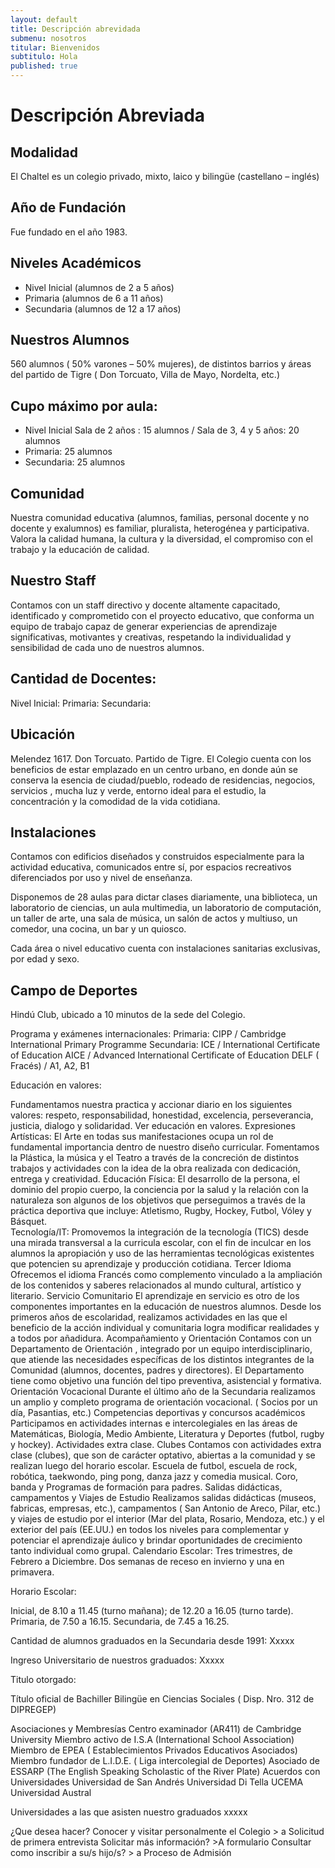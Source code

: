 ```yaml
---
layout: default
title: Descripción abrevidada
submenu: nosotros
titular: Bienvenidos
subtitulo: Hola
published: true
---
```


# Descripción Abreviada


## Modalidad
El Chaltel es un colegio privado, mixto, laico y bilingüe (castellano – inglés)

## Año de Fundación
Fue fundado en el año 1983.

## Niveles Académicos
- Nivel Inicial (alumnos de 2 a 5 años)
- Primaria (alumnos de 6 a 11 años)
- Secundaria (alumnos de 12 a 17 años)

## Nuestros Alumnos 
560 alumnos ( 50% varones – 50% mujeres), de distintos barrios y áreas del partido de Tigre ( Don Torcuato, Villa de Mayo, Nordelta, etc.) 

## Cupo máximo por aula:
- Nivel Inicial Sala de 2 años : 15 alumnos / Sala de 3, 4 y 5 años: 20 alumnos
- Primaria: 25 alumnos
- Secundaria: 25 alumnos

## Comunidad 
Nuestra comunidad educativa (alumnos, familias, personal docente y no docente y exalumnos) es familiar,  pluralista, heterogénea y participativa. Valora la calidad humana, la cultura y la diversidad, el compromiso con el trabajo y la educación de calidad. 

## Nuestro Staff
Contamos con un staff directivo y docente  altamente capacitado, identificado y comprometido con el proyecto educativo, que conforma un equipo de trabajo  capaz de generar experiencias de aprendizaje significativas, motivantes y creativas, respetando la individualidad y sensibilidad de cada uno de nuestros alumnos.

## Cantidad de Docentes: 

Nivel Inicial: 
Primaria: 
Secundaria: 

## Ubicación
Melendez 1617. Don Torcuato. Partido de Tigre. 
El Colegio cuenta con los beneficios de estar emplazado en un centro urbano, en donde aún se conserva la esencia de ciudad/pueblo, rodeado de residencias, negocios, servicios , mucha luz y verde, entorno ideal para el estudio, la concentración y la comodidad de la vida cotidiana. 

## Instalaciones
Contamos con edificios diseñados y construidos especialmente para la actividad educativa, comunicados entre sí, por espacios recreativos diferenciados por uso y nivel de enseñanza. 

Disponemos de 28 aulas para dictar clases diariamente, una biblioteca, un laboratorio de ciencias, un aula multimedia, un laboratorio de computación, un taller de arte, una sala de música, un salón de actos y multiuso, un comedor, una cocina, un  bar y un quiosco. 

Cada área o nivel educativo cuenta con instalaciones sanitarias exclusivas, por edad y sexo.

## Campo de Deportes
Hindú Club, ubicado a 10 minutos de la sede del Colegio.

Programa y exámenes internacionales:
Primaria: 
CIPP / Cambridge International Primary Programme
Secundaria:
 ICE / International Certificate of Education
AICE / Advanced International Certificate of Education
DELF ( Fracés) / A1, A2, B1

Educación en valores: 

Fundamentamos nuestra practica y accionar diario en los siguientes valores: respeto, responsabilidad, honestidad, excelencia,  perseverancia,  justicia, dialogo y solidaridad.  Ver educación en valores. 
Expresiones Artísticas: 
El Arte en todas sus manifestaciones ocupa un rol de fundamental importancia dentro de nuestro diseño curricular. Fomentamos la Plástica, la música y el Teatro a través de la concreción de distintos trabajos y actividades con la idea de la obra realizada con dedicación, entrega y creatividad. 
Educación Física: 
El desarrollo de la persona, el dominio del propio cuerpo, la conciencia por la salud y la relación con la naturaleza son algunos de los objetivos que perseguimos a través de la práctica deportiva que incluye: Atletismo, Rugby, Hockey, Futbol, Vóley y Básquet.  
Tecnología/IT: 
Promovemos la integración de la tecnología  (TICS) desde una mirada transversal a la curricula escolar, con el fin de inculcar en los alumnos la apropiación y uso de las herramientas tecnológicas  existentes que potencien su aprendizaje y producción cotidiana. 
Tercer Idioma
Ofrecemos el idioma Francés como complemento vinculado a la ampliación de los contenidos y saberes relacionados al  mundo cultural, artístico y literario.
Servicio Comunitario 
El aprendizaje en servicio es otro de los componentes importantes en la educación de nuestros alumnos. Desde los primeros años de escolaridad,  realizamos actividades en las que el beneficio de la acción individual y comunitaria logra modificar realidades y a todos por añadidura. 
Acompañamiento y Orientación 
Contamos con un Departamento de Orientación , integrado por un equipo interdisciplinario, que atiende las necesidades específicas de los distintos integrantes de la Comunidad (alumnos, docentes, padres y directores). El Departamento tiene como objetivo una función del tipo preventiva, asistencial y formativa.
Orientación Vocacional
Durante el último año de la Secundaria realizamos un amplio y completo programa de orientación vocacional. ( Socios por un día,  Pasantias, etc.)
Competencias deportivas y concursos académicos
Participamos en actividades internas e intercolegiales en las áreas de Matemáticas, Biología, Medio Ambiente, Literatura y Deportes (futbol, rugby y hockey). 
Actividades extra clase. Clubes
Contamos con actividades extra clase (clubes),  que son de carácter optativo, abiertas a la comunidad y se realizan  luego del horario escolar. Escuela de futbol, escuela de rock, robótica, taekwondo, ping pong, danza jazz y comedia musical. Coro, banda y Programas de formación para padres. 
Salidas didácticas, campamentos y Viajes de Estudio
Realizamos salidas didácticas (museos, fabricas, empresas, etc.), campamentos ( San Antonio  de Areco, Pilar, etc.) y viajes de estudio por el interior (Mar del plata, Rosario, Mendoza, etc.) y el exterior del país (EE.UU.) en todos los niveles para complementar y potenciar el aprendizaje áulico y brindar oportunidades de crecimiento tanto individual como grupal. 
Calendario Escolar:
Tres trimestres, de Febrero a Diciembre.
Dos semanas de receso en invierno y una en primavera.

Horario Escolar: 

Inicial, de 8.10 a 11.45 (turno mañana); de 12.20 a 16.05 (turno tarde).
Primaria, de 7.50 a 16.15.
Secundaria, de 7.45 a 16.25.

Cantidad de alumnos graduados en la Secundaria desde 1991:
Xxxxx

Ingreso Universitario de nuestros graduados:
 Xxxxx

Titulo otorgado:

Título oficial de Bachiller Bilingüe en Ciencias Sociales ( Disp. Nro. 312 de DIPREGEP)


Asociaciones y Membresías 
Centro examinador (AR411) de Cambridge University
Miembro activo de I.S.A (International School Association)
Miembro de EPEA ( Establecimientos Privados Educativos Asociados)
Miembro fundador de L.I.D.E. ( Liga intercolegial de Deportes)
Asociado de ESSARP (The English Speaking Scholastic of the River Plate)
Acuerdos con Universidades
Universidad de San Andrés
Universidad Di Tella
UCEMA
Universidad Austral

Universidades a las que asisten nuestro graduados
xxxxx

¿Que desea hacer?
Conocer y visitar personalmente el Colegio > a Solicitud de primera entrevista
Solicitar más información? >A formulario
Consultar como inscribir a su/s hijo/s? > a Proceso de Admisión

